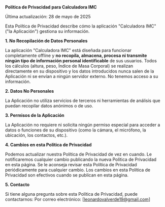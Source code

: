 **Política de Privacidad para Calculadora IMC**

Última actualización: 28 de mayo de 2025

Esta Política de Privacidad describe cómo la aplicación "Calculadora IMC" ("la Aplicación") gestiona su información.

**1. No Recopilación de Datos Personales**

La aplicación "Calculadora IMC" está diseñada para funcionar completamente offline y **no recopila, almacena, procesa ni transmite ningún tipo de información personal identificable** de sus usuarios.
Todos los cálculos (altura, peso, Índice de Masa Corporal) se realizan directamente en su dispositivo y los datos introducidos nunca salen de la Aplicación ni se envían a ningún servidor externo. No tenemos acceso a su información.

**2. Datos No Personales**

La Aplicación no utiliza servicios de terceros ni herramientas de análisis que puedan recopilar datos anónimos o de uso.

**3. Permisos de la Aplicación**

La Aplicación no requiere ni solicita ningún permiso especial para acceder a datos o funciones de su dispositivo (como la cámara, el micrófono, la ubicación, los contactos, etc.).

**4. Cambios en esta Política de Privacidad**

Podemos actualizar nuestra Política de Privacidad de vez en cuando. Le notificaremos cualquier cambio publicando la nueva Política de Privacidad en esta página. Se le aconseja revisar esta Política de Privacidad periódicamente para cualquier cambio. Los cambios en esta Política de Privacidad son efectivos cuando se publican en esta página.

**5. Contacto**

Si tiene alguna pregunta sobre esta Política de Privacidad, puede contactarnos:
Por correo electrónico: [leonardovalverde19@gmail.com]
